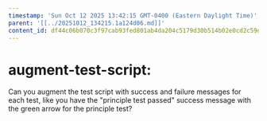 ```yaml
---
timestamp: 'Sun Oct 12 2025 13:42:15 GMT-0400 (Eastern Daylight Time)'
parent: '[[../20251012_134215.1a124d06.md]]'
content_id: df44c06b070c3f97cab93fed801ab4da204c5179d30b514b02e0cd2c59d2fb3c
---
```


# augment-test-script:

Can you augment the test script with success and failure messages for each test, like you have the "principle test passed" success message with the green arrow for the principle test?
